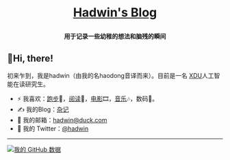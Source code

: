 
**<p align="center">[Hadwin's Blog](https://hadwinn.github.io)</p>**
====

**<p align="center">用于记录一些幼稚的想法和脑残的瞬间</p>**

## 👋Hi, there!
初来乍到，我是hadwin（由我的名haodong音译而来）。目前是一名 [XDU](https://www.xidian.edu.cn/)人工智能在读研究生。
- ⚡ 我喜欢：[跑步](https://hadwinn.github.io/running_page/)🏃‍，[阅读](https://github.com/hadwinn/blog/labels/%E8%AF%BB%E4%B9%A6%E7%AC%94%E8%AE%B0)📕，[电影](https://letterboxd.com/hadwin/)🎞️，[音乐](https://open.spotify.com/user/31rcaefx6jbcvcwjwqs7huoydxbq)🎶，数码📱。
- ✍️ 我的Blog：[杂记](https://hadwinn.github.io/)
- 📮 我的邮箱：[hadwin@duck.com](mailto:hadwin@dock.com)
-   🐧 我的 Twitter：[@hadwin](https://twitter.com/hadwinjia)
---
[![我的 GitHub 数据](https://github-readme-stats.vercel.app/api?username=hadwinn)]()


